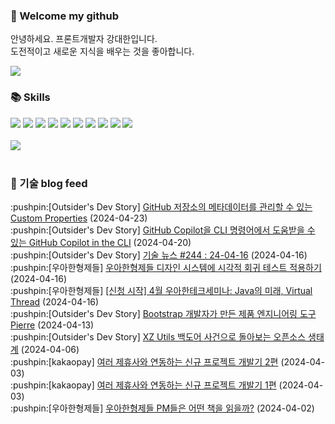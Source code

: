 ### 👋 Welcome my github

안녕하세요. 프론트개발자 강대한입니다.
<br>
도전적이고 새로운 지식을 배우는 것을 좋아합니다.

<!--
![header](https://capsule-render.vercel.app/api?type=Waving&color=auto&height=300&section=header&text=Welcome&fontAlignY=40&desc=KangDaeHan%20github%20&descSize=20&descAlignY=55&animation=fadeIn&fontSize=90)

**KangDaeHan/KangDaeHan** is a ✨ _special_ ✨ repository because its `README.md` (this file) appears on your GitHub profile.

Here are some ideas to get you started:

- 🔭 I’m currently working on ...
- 🌱 I’m currently learning ...
- 👯 I’m looking to collaborate on ...
- 🤔 I’m looking for help with ...
- 💬 Ask me about ...
- 📫 How to reach me: ...
- 😄 Pronouns: ...
- ⚡ Fun fact: ...
-->

<a href="https://twinfamily.github.io" target="_blank"><img src="https://img.shields.io/badge/Blog-121D33?style=flat-square&logo=blogger&logoColor=ffffff"/></a>

### :books: Skills
<a href="#" target="_blank"><img src="https://img.shields.io/badge/React-61DAFB?style=flat-square&logo=react&logoColor=ffffff"/></a>
<a href="#" target="_blank"><img src="https://img.shields.io/badge/Html5-E34F26?style=flat-square&logo=html5&logoColor=ffffff"/></a>
<a href="#" target="_blank"><img src="https://img.shields.io/badge/Javascript-F7DF1E?style=flat-square&logo=javascript&logoColor=ffffff"/></a>
<a href="#" target="_blank"><img src="https://img.shields.io/badge/Cssmodules-000000?style=flat-square&logo=cssmodules&logoColor=ffffff"/></a>
<a href="#" target="_blank"><img src="https://img.shields.io/badge/Node.js-339933?style=flat-square&logo=nodedotjs&logoColor=ffffff"/></a>
<a href="#" target="_blank"><img src="https://img.shields.io/badge/Typescript-3178C6?style=flat-square&logo=typescript&logoColor=ffffff"/></a>
<a href="#" target="_blank"><img src="https://img.shields.io/badge/Git-F05032?style=flat-square&logo=git&logoColor=ffffff"/></a>
<a href="#" target="_blank"><img src="https://img.shields.io/badge/Gitlab-FC6D26?style=flat-square&logo=gitlab&logoColor=ffffff"/></a>
<a href="#" target="_blank"><img src="https://img.shields.io/badge/Webpack-8DD6F9?style=flat-square&logo=webpack&logoColor=ffffff"/></a>
<a href="#" target="_blank"><img src="https://img.shields.io/badge/Vite-646CFF?style=flat-square&logo=vite&logoColor=ffffff"/></a>
<br><br>
<img src="https://github-readme-stats.vercel.app/api/top-langs/?username=KangDaeHan&layout=compact">
<br><br>
### :round_pushpin: 기술 blog feed
<!-- BLOG-POST-LIST:START --><div>:pushpin:[Outsider's Dev Story] <a target="_blank" href="https://blog.outsider.ne.kr/1718">GitHub 저장소의 메타데이터를 관리할 수 있는 Custom Properties</a> (2024-04-23)</div><div>:pushpin:[Outsider's Dev Story] <a target="_blank" href="https://blog.outsider.ne.kr/1717">GitHub Copilot을 CLI 명령어에서 도움받을 수 있는 GitHub Copilot in the CLI</a> (2024-04-20)</div><div>:pushpin:[Outsider's Dev Story] <a target="_blank" href="https://blog.outsider.ne.kr/1716">기술 뉴스 #244 : 24-04-16</a> (2024-04-16)</div><div>:pushpin:[우아한형제들] <a target="_blank" href="https://techblog.woowahan.com/17081/">우아한형제들 디자인 시스템에 시각적 회귀 테스트 적용하기</a> (2024-04-16)</div><div>:pushpin:[우아한형제들] <a target="_blank" href="https://techblog.woowahan.com/17163/">[신청 시작] 4월 우아한테크세미나: Java의 미래, Virtual Thread</a> (2024-04-16)</div><div>:pushpin:[Outsider's Dev Story] <a target="_blank" href="https://blog.outsider.ne.kr/1715">Bootstrap 개발자가 만든 제품 엔지니어링 도구 Pierre</a> (2024-04-13)</div><div>:pushpin:[Outsider's Dev Story] <a target="_blank" href="https://blog.outsider.ne.kr/1714">XZ Utils 백도어 사건으로 돌아보는 오픈소스 생태계</a> (2024-04-06)</div><div>:pushpin:[kakaopay] <a target="_blank" href="https://tech.kakaopay.com/post/katfun-joy-multiple-biz-partner-02/">여러 제휴사와 연동하는 신규 프로젝트 개발기 2편</a> (2024-04-03)</div><div>:pushpin:[kakaopay] <a target="_blank" href="https://tech.kakaopay.com/post/katfun-joy-multiple-biz-partner-01/">여러 제휴사와 연동하는 신규 프로젝트 개발기 1편</a> (2024-04-03)</div><div>:pushpin:[우아한형제들] <a target="_blank" href="https://techblog.woowahan.com/16917/">우아한형제들 PM들은 어떤 책을 읽을까?</a> (2024-04-02)</div><!-- BLOG-POST-LIST:END -->

<!-- ![Anurag's GitHub stats](https://github-readme-stats.vercel.app/api?username=KangDaeHan&show_icons=true&theme=radical) -->
<!--
### 📫 Blog
<table><tbody><tr>
<td>
    <a href="https://yeonyeon.tistory.com/312">
        <div>[인프콘 후기] 2023 INFCON </div>
    </a>
    <div>1. 인프콘에 참가하다 🙂 어떻게 참가할 수 있었는가 때는 2023년 7월 18일 12시 48분. 인프콘 추첨 결과 공개까지 12... </div>
    <div>23.08.16</div>
</td>
<td>
    <a href="https://yeonyeon.tistory.com/311">
        <img width="100%" src="/img/8066187260670780795.png"/><br/>
        <div>[Git] 머지 커밋 revert 하기 </div>
    </a>
    <div>🤔 git revert란? git revert란 일부 기존의 커밋들을 되돌리는 작업이다. git reset과는 다른 것이, git reset은 기... </div>
    <div>23.08.13</div>
</td>
<td>
    <a href="https://yeonyeon.tistory.com/310">
        <img width="100%" src="/img/9188834980247484156.png"/><br/>
        <div>[Spring Batch] 개념부터 코드까지 </div>
    </a>
    <div>목차 1. Spring Batch란? 2. Spring Batch 구조 3. 기본적인 세팅 4. Job, Step 5. ItemReader, ItemProcessor,  ItemW... </div>
    <div>23.07.21</div>
</td>
</tr>
</tbody></table>
-->
